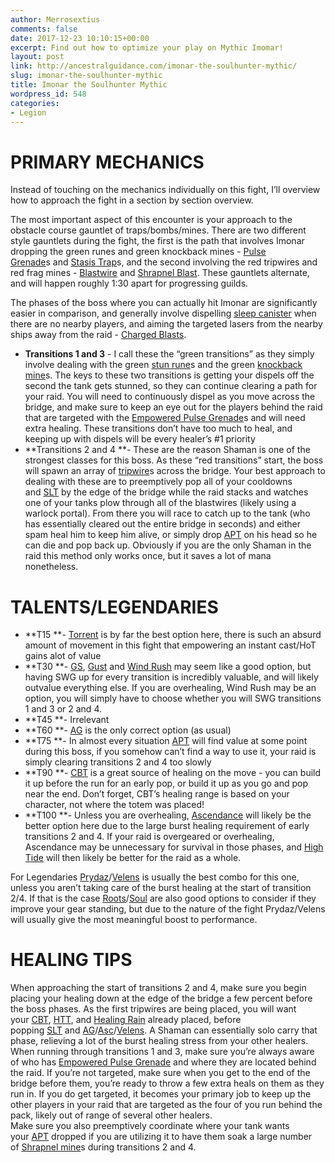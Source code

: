 ```yaml
---
author: Merrosextius
comments: false
date: 2017-12-23 10:10:15+00:00
excerpt: Find out how to optimize your play on Mythic Imomar!
layout: post
link: http://ancestralguidance.com/imonar-the-soulhunter-mythic/
slug: imonar-the-soulhunter-mythic
title: Imonar the Soulhunter Mythic
wordpress_id: 548
categories:
- Legion
---
```



			

# PRIMARY MECHANICS

		
		

Instead of touching on the mechanics individually on this fight, I’ll overview how to approach the fight in a section by section overview.

The most important aspect of this encounter is your approach to the obstacle course gauntlet of traps/bombs/mines. There are two different style gauntlets during the fight, the first is the path that involves Imonar dropping the green runes and green knockback mines - [Pulse Grenade](http://www.wowhead.com/spell=247376/pulse-grenade)s and [Stasis Trap](http://www.wowhead.com/spell=247641/stasis-trap)s, and the second involving the red tripwires and red frag mines - [Blastwire](http://www.wowhead.com/spell=247962/blastwire) and [Shrapnel Blast](http://www.wowhead.com/spell=247949/shrapnel-blast). These gauntlets alternate, and will happen roughly 1:30 apart for progressing guilds.

The phases of the boss where you can actually hit Imonar are significantly easier in comparison, and generally involve dispelling [sleep canister](http://www.wowhead.com/spell=247552/sleep-canister) when there are no nearby players, and aiming the targeted lasers from the nearby ships away from the raid - [Charged Blasts](http://www.wowhead.com/spell=247716/charged-blasts).

  * **Transitions 1 and 3** - I call these the “green transitions” as they simply involve dealing with the green [stun rune](http://www.wowhead.com/spell=247641/stasis-trap)s and the green [knockback mine](http://www.wowhead.com/spell=247376/pulse-grenade)s. The keys to these two transitions is getting your dispels off the second the tank gets stunned, so they can continue clearing a path for your raid. You will need to continuously dispel as you move across the bridge, and make sure to keep an eye out for the players behind the raid that are targeted with the [Empowered Pulse Grenade](http://www.wowhead.com/spell=248068/empowered-pulse-grenade)s and will need extra healing. These transitions don’t have too much to heal, and keeping up with dispels will be every healer’s #1 priority
  * **Transitions 2 and 4 **- These are the reason Shaman is one of the strongest classes for this boss. As these “red transitions” start, the boss will spawn an array of [tripwire](http://www.wowhead.com/spell=247962/blastwire)s across the bridge. Your best approach to dealing with these are to preemptively pop all of your cooldowns and [SLT](http://www.wowhead.com/spell=98008) by the edge of the bridge while the raid stacks and watches one of your tanks plow through all of the blastwires (likely using a warlock portal). From there you will race to catch up to the tank (who has essentially cleared out the entire bridge in seconds) and either spam heal him to keep him alive, or simply drop [APT](http://www.wowhead.com/spell=207399/ancestral-protection-totem) on his head so he can die and pop back up. Obviously if you are the only Shaman in the raid this method only works once, but it saves a lot of mana nonetheless.
		
			

# TALENTS/LEGENDARIES

		
		

  * **T15 **- [Torrent](http://www.wowhead.com/spell=200072/) is by far the best option here, there is such an absurd amount of movement in this fight that empowering an instant cast/HoT gains alot of value
  * **T30 **- [GS](http://www.wowhead.com/spell=192088/graceful-spirit), [Gust](http://www.wowhead.com/spell=192063/gust-of-wind) and [Wind Rush](http://www.wowhead.com/spell=192077/wind-rush-totem) may seem like a good option, but having SWG up for every transition is incredibly valuable, and will likely outvalue everything else. If you are overhealing, Wind Rush may be an option, you will simply have to choose whether you will SWG transitions 1 and 3 or 2 and 4.
  * **T45 **- Irrelevant
  * **T60 **- [AG](http://www.wowhead.com/spell=108281/) is the only correct option (as usual)
  * **T75 **- In almost every situation [APT](http://www.wowhead.com/spell=207399/ancestral-protection-totem) will find value at some point during this boss, if you somehow can’t find a way to use it, your raid is simply clearing transitions 2 and 4 too slowly
  * **T90 **- [CBT](http://www.wowhead.com/spell=157153/) is a great source of healing on the move - you can build it up before the run for an early pop, or build it up as you go and pop near the end. Don’t forget, CBT’s healing range is based on your character, not where the totem was placed!
  * **T100 **- Unless you are overhealing, [Ascendance](http://www.wowhead.com/spell=114052) will likely be the better option here due to the large burst healing requirement of early transitions 2 and 4. If your raid is overgeared or overhealing, Ascendance may be unnecessary for survival in those phases, and [High Tide](http://www.wowhead.com/spell=157154/) will then likely be better for the raid as a whole.

For Legendaries [Prydaz](http://www.wowhead.com/item=132444/prydaz-xavarics-magnum-opus)/[Velens](http://www.wowhead.com/item=144258/velens-future-sight) is usually the best combo for this one, unless you aren’t taking care of the burst healing at the start of transition 2/4. If that is the case [Roots](http://www.wowhead.com/item=132466/roots-of-shaladrassil)/[Soul](http://www.wowhead.com/item=151647/soul-of-the-farseer) are also good options to consider if they improve your gear standing, but due to the nature of the fight Prydaz/Velens will usually give the most meaningful boost to performance.

		
			

# HEALING TIPS

		
		

When approaching the start of transitions 2 and 4, make sure you begin placing your healing down at the edge of the bridge a few percent before the boss phases. As the first tripwires are being placed, you will want your [CBT](http://www.wowhead.com/spell=157153/), [HTT](http://www.wowhead.com/spell=108280/), and [Healing Rain](http://www.wowhead.com/spell=73920/) already placed, before popping [SLT](http://www.wowhead.com/spell=98008) and [AG](http://www.wowhead.com/spell=108281/)/[Asc](http://www.wowhead.com/spell=114052)/[Velens](http://www.wowhead.com/item=144258/velens-future-sight). A Shaman can essentially solo carry that phase, relieving a lot of the burst healing stress from your other healers.  
When running through transitions 1 and 3, make sure you’re always aware of who has [Empowered Pulse Grenade](http://www.wowhead.com/spell=248068/empowered-pulse-grenade) and where they are located behind the raid. If you’re not targeted, make sure when you get to the end of the bridge before them, you’re ready to throw a few extra heals on them as they run in. If you do get targeted, it becomes your primary job to keep up the other players in your raid that are targeted as the four of you run behind the pack, likely out of range of several other healers.  
Make sure you also preemptively coordinate where your tank wants your [APT](http://www.wowhead.com/spell=207399/ancestral-protection-totem) dropped if you are utilizing it to have them soak a large number of [Shrapnel mine](http://www.wowhead.com/spell=247949/shrapnel-blast)s during transitions 2 and 4.

